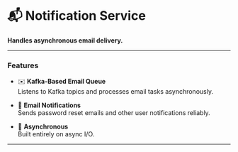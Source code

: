 # 📬 Notification Service

**Handles asynchronous email delivery.**

---

### Features

- ✉️ **Kafka-Based Email Queue**  
  Listens to Kafka topics and processes email tasks asynchronously.

- 📨 **Email Notifications**  
  Sends password reset emails and other user notifications reliably.

- 🧪 **Asynchronous**  
  Built entirely on async I/O.

---
